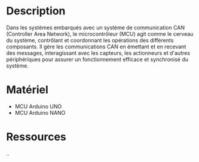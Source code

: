 # Description


Dans les systèmes embarqués avec un système de communication CAN (Controller Area Network), le microcontrôleur (MCU) agit comme le cerveau du système, contrôlant et coordonnant les opérations des différents composants. Il gère les communications CAN en émettant et en recevant des messages, interagissant avec les capteurs, les actionneurs et d'autres périphériques pour assurer un fonctionnement efficace et synchronisé du système.

# Matériel

- MCU Arduino UNO 
- MCU Arduino NANO

# Ressources

..